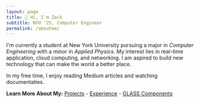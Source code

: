 ```yaml
---
layout: page
title: 👋 Hi, I'm Zack
subtitle: NYU '25, Computer Engineer
permalink: /aboutme/
---
```


I'm currently a student at New York University pursuing a major in _Computer Engineering_ with a minor in _Applied Physics_. My interest lies in real-time application, cloud computing, and networking. I am aspired to build new technology that can make the world a better place.

In my free time, I enjoy reading Medium articles and watching documentaties.

**Learn More About My:**
[Projects](http://localhost:4000/myprojects) - [Experience](http://localhost:4000/myexperience) - [GLASS Components](http://localhost:4000/glasscomponents)

